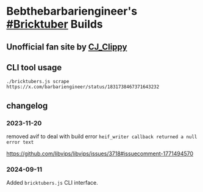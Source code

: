 # Bebthebarbariengineer's [#Bricktuber](https://twitter.com/hashtag/Bricktuber) Builds

## Unofficial fan site by [CJ_Clippy](https://twitter.com/cj_clippy)


## CLI tool usage

    ./bricktubers.js scrape https://x.com/barbariengineer/status/1831738467371643232

## changelog

### 2023-11-20 

removed avif to deal with build error `heif_writer callback returned a null error text`

https://github.com/libvips/libvips/issues/3718#issuecomment-1771494570

### 2024-09-11

Added `bricktubers.js` CLI interface.